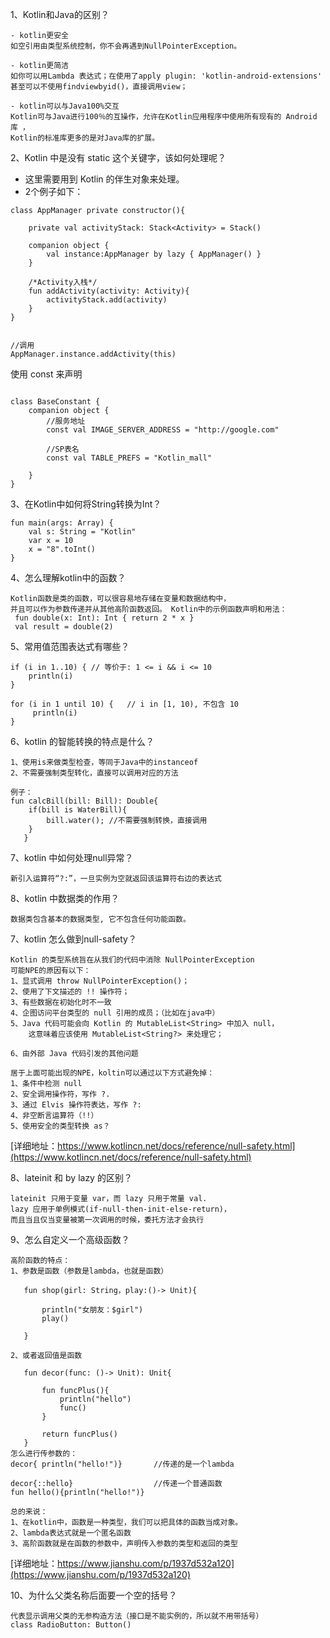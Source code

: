 
1、Kotlin和Java的区别？
```
- kotlin更安全  
如空引用由类型系统控制，你不会再遇到NullPointerException。

- kotlin更简洁  
如你可以用Lambda 表达式；在使用了apply plugin: 'kotlin-android-extensions'  
甚至可以不使用findviewbyid()，直接调用view；

- kotlin可以与Java100%交互  
Kotlin可与Java进行100％的互操作，允许在Kotlin应用程序中使用所有现有的 Android 库 ，
Kotlin的标准库更多的是对Java库的扩展。
```
2、Kotlin 中是没有 static 这个关键字，该如何处理呢？

- 这里需要用到 Kotlin 的伴生对象来处理。
- 2个例子如下：
```
class AppManager private constructor(){
 
    private val activityStack: Stack<Activity> = Stack()
 
    companion object {
        val instance:AppManager by lazy { AppManager() }
    }
 
    /*Activity入栈*/
    fun addActivity(activity: Activity){
        activityStack.add(activity)
    }
}
 
 
//调用
AppManager.instance.addActivity(this)
```

使用 const 来声明
```

class BaseConstant {
    companion object {
        //服务地址
        const val IMAGE_SERVER_ADDRESS = "http://google.com" 
 
        //SP表名
        const val TABLE_PREFS = "Kotlin_mall"
 
    }
}

```
3、在Kotlin中如何将String转换为Int？

```
fun main(args: Array) {
    val s: String = "Kotlin"
    var x = 10
    x = "8".toInt()
}

```
4、怎么理解kotlin中的函数？
```
Kotlin函数是类的函数，可以很容易地存储在变量和数据结构中，
并且可以作为参数传递并从其他高阶函数返回。 Kotlin中的示例函数声明和用法：
 fun double(x: Int): Int { return 2 * x } 
 val result = double(2) 
```
5、常用值范围表达式有哪些？
```
if (i in 1..10) { // 等价于: 1 <= i && i <= 10
    println(i)
}

for (i in 1 until 10) {   // i in [1, 10), 不包含 10
     println(i)
}

```
6、kotlin 的智能转换的特点是什么？
```
1、使用is来做类型检查，等同于Java中的instanceof
2、不需要强制类型转化，直接可以调用对应的方法

例子：
fun calcBill(bill: Bill): Double{
    if(bill is WaterBill){
        bill.water(); //不需要强制转换，直接调用
    }
   }

```
7、kotlin 中如何处理null异常？
```
新引入运算符“?:”，一旦实例为空就返回该运算符右边的表达式
```
8、kotlin 中数据类的作用？
```
数据类包含基本的数据类型, 它不包含任何功能函数。
```
7、kotlin 怎么做到null-safety？
```
Kotlin 的类型系统旨在从我们的代码中消除 NullPointerException
可能NPE的原因有以下：
1、显式调用 throw NullPointerException()；
2、使用了下文描述的 !! 操作符；
3、有些数据在初始化时不一致
4、企图访问平台类型的 null 引用的成员；（比如在java中）
5、Java 代码可能会向 Kotlin 的 MutableList<String> 中加入 null，
    这意味着应该使用 MutableList<String?> 来处理它；
    
6、由外部 Java 代码引发的其他问题

居于上面可能出现的NPE，koltin可以通过以下方式避免掉：
1、条件中检测 null
2、安全调用操作符，写作 ?.
3、通过 Elvis 操作符表达，写作 ?:
4、非空断言运算符（!!）
5、使用安全的类型转换 as？
```
[详细地址：https://www.kotlincn.net/docs/reference/null-safety.html](https://www.kotlincn.net/docs/reference/null-safety.html)

8、lateinit 和 by lazy 的区别？
```
lateinit 只用于变量 var，而 lazy 只用于常量 val.
lazy 应用于单例模式(if-null-then-init-else-return)，
而且当且仅当变量被第一次调用的时候，委托方法才会执行

```
9、怎么自定义一个高级函数？
```
高阶函数的特点：
1、参数是函数（参数是lambda，也就是函数）

   fun shop(girl: String，play:()-> Unit){
   
       println("女朋友：$girl")
       play()
       
   }
   
2、或者返回值是函数

   fun decor(func: ()-> Unit): Unit{
   
       fun funcPlus(){
           println("hello")
           func()
       }
       
       return funcPlus()
   }
怎么进行传参数的：
decor{ println("hello!")}       //传递的是一个lambda

decor{::hello}                  //传递一个普通函数
fun hello(){println("hello!")}

总的来说：
1、在kotlin中，函数是一种类型，我们可以把具体的函数当成对象。
2、lambda表达式就是一个匿名函数
3、高阶函数就是在函数的参数中，声明传入参数的类型和返回的类型
```
[详细地址：https://www.jianshu.com/p/1937d532a120](https://www.jianshu.com/p/1937d532a120)

10、为什么父类名称后面要一个空的括号？
```
代表显示调用父类的无参构造方法（接口是不能实例的，所以就不用带括号）
class RadioButton: Button()

```